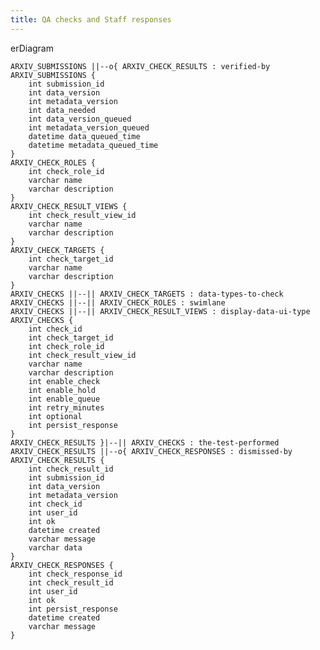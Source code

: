 ```yaml
---
title: QA checks and Staff responses
---
```

erDiagram
    
    ARXIV_SUBMISSIONS ||--o{ ARXIV_CHECK_RESULTS : verified-by
    ARXIV_SUBMISSIONS {
        int submission_id
        int data_version
        int metadata_version
        int data_needed
        int data_version_queued
        int metadata_version_queued
        datetime data_queued_time
        datetime metadata_queued_time
    }
    ARXIV_CHECK_ROLES {
        int check_role_id
        varchar name
        varchar description
    }
    ARXIV_CHECK_RESULT_VIEWS {
        int check_result_view_id
        varchar name
        varchar description
    }
    ARXIV_CHECK_TARGETS {
        int check_target_id
        varchar name
        varchar description
    }
    ARXIV_CHECKS ||--|| ARXIV_CHECK_TARGETS : data-types-to-check
    ARXIV_CHECKS ||--|| ARXIV_CHECK_ROLES : swimlane
    ARXIV_CHECKS ||--|| ARXIV_CHECK_RESULT_VIEWS : display-data-ui-type
    ARXIV_CHECKS {
        int check_id
        int check_target_id
        int check_role_id
        int check_result_view_id
        varchar name
        varchar description
        int enable_check
        int enable_hold
        int enable_queue
        int retry_minutes
        int optional
        int persist_response
    }
    ARXIV_CHECK_RESULTS }|--|| ARXIV_CHECKS : the-test-performed
    ARXIV_CHECK_RESULTS ||--o{ ARXIV_CHECK_RESPONSES : dismissed-by
    ARXIV_CHECK_RESULTS {
        int check_result_id
        int submission_id
        int data_version
        int metadata_version
        int check_id
        int user_id
        int ok
        datetime created
        varchar message
        varchar data
    }
    ARXIV_CHECK_RESPONSES {
        int check_response_id
        int check_result_id
        int user_id
        int ok
        int persist_response
        datetime created
        varchar message
    }
